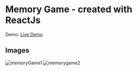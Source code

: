 # Memory Game - created with ReactJs

Demo: [Live Demo]('https://memory-game-lr.netlify.app')

## Images
![memoryGame1](https://user-images.githubusercontent.com/103745653/212391311-e0395218-c90b-48ac-abf8-ffb76bfb2258.JPG)
![memorygame2](https://user-images.githubusercontent.com/103745653/212391365-c41e4e48-1228-4095-a073-4cfc8f6b1a16.JPG)
